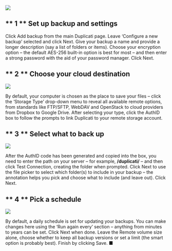 ![](https://article-imgs.scribdassets.com/93od5oayps7vgjq9/images/fileLMAQQOLG.jpg)

 ** 1 ** **Set up backup and settings** 
----------------------------------------

Click Add backup from the main Duplicati page. Leave ‘Configure a new backup’ selected and click Next. Give your backup a name and provide a longer description (say a list of folders or items). Choose your encryption option – the default AES-256 built-in option is best for most – and then enter a strong password with the aid of your password manager. Click Next.

 ** 2 ** **Choose your cloud destination** 
-------------------------------------------

![](https://article-imgs.scribdassets.com/93od5oayps7vgjq9/images/fileCYHDJ4HX.jpg)

 By default, your computer is chosen as the place to save your files – click the ‘Storage Type’ drop-down menu to reveal all available remote options, from standards like FTP/SFTP, WebDAV and OpenStack to cloud providers from Dropbox to Google Drive. After selecting your type, click the AuthID box to follow the prompts to link Duplicati to your remote storage account.

 ** 3 ** **Select what to back up** 
------------------------------------

![](https://article-imgs.scribdassets.com/93od5oayps7vgjq9/images/fileNNM2IL6U.jpg)

 After the AuthID code has been generated and copied into the box, you need to enter the path on your server – for example, **/duplicati/** – and then click Test Connection, creating the folder when prompted. Click Next to use the file picker to select which folder(s) to include in your backup – the annotation helps you pick and choose what to include (and leave out). Click Next.

 ** 4 ** **Pick a schedule** 
-----------------------------

![](https://article-imgs.scribdassets.com/93od5oayps7vgjq9/images/fileUSQDPP1J.jpg)

 By default, a daily schedule is set for updating your backups. You can make changes here using the ‘Run again every’ section – anything from minutes to years can be set. Click Next when done. Leave the Remote volume size alone, choose whether to keep all backup versions or set a limit (the smart option is probably best). Finish by clicking Save. ■